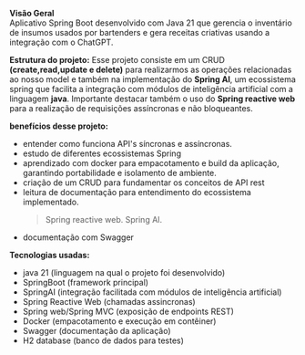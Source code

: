 **Visão Geral**  
Aplicativo Spring Boot desenvolvido com Java 21 que gerencia o inventário de insumos usados por bartenders e gera receitas criativas usando a integração com o ChatGPT.

**Estrutura do projeto:**
Esse projeto consiste em um CRUD **(create,read,update e delete)** para realizarmos as operações relacionadas ao nosso model e também na implementação do **Spring AI**, um ecossistema spring que facilita a integração com módulos de inteligência artificial com a linguagem **java**. Importante destacar também o uso do **Spring reactive web** para a realização de requisições assíncronas e não bloqueantes.

**benefícios desse projeto:**
- entender como funciona API's síncronas e assíncronas.
- estudo de diferentes ecossistemas Spring
- aprendizado com docker para empacotamento e build da aplicação, garantindo portabilidade e isolamento de ambiente.
- criação de um CRUD para fundamentar os conceitos de API rest
- leitura de documentação para entendimento do ecossistema implementado.
	>Spring reactive web. 
	Spring AI. 
- documentação com Swagger

**Tecnologias usadas:**
- java 21 (linguagem na qual o projeto foi desenvolvido)
- SpringBoot (framework principal)
- SpringAI (integração facilitada com módulos de inteligência artificial)
- Spring Reactive Web (chamadas assincronas)
- Spring web/Spring MVC (exposição de endpoints REST)
- Docker (empacotamento e execução em contêiner)
- Swagger (documentação da aplicação)
- H2 database (banco de dados para testes)
